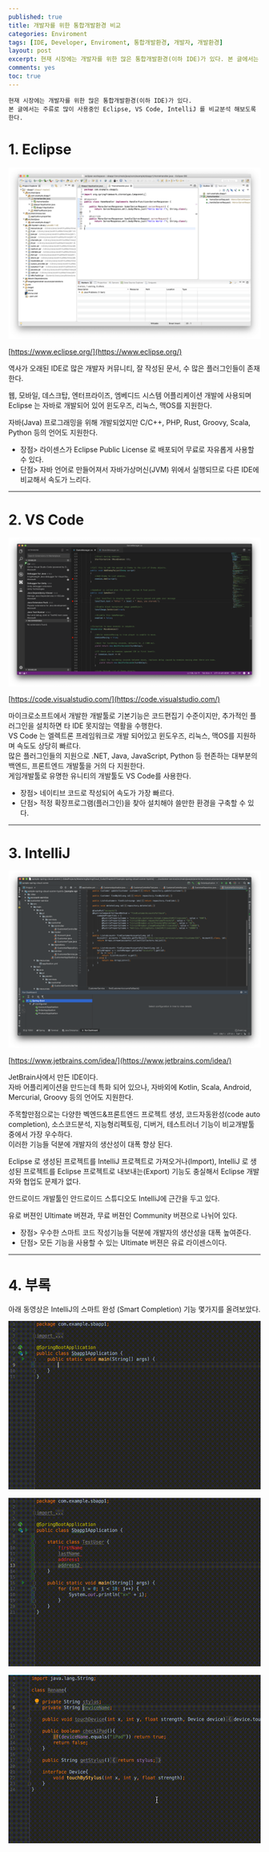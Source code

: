 ```yaml
---
published: true
title: 개발자를 위한 통합개발환경 비교
categories: Enviroment
tags: [IDE, Developer, Enviroment, 통합개발환경, 개발자, 개발환경]
layout: post
excerpt: 현재 시장에는 개발자를 위한 많은 통합개발환경(이하 IDE)가 있다. 본 글에서는 주류로 많이 사용중인 Eclipse, VS Code, IntelliJ 를 비교분석 해보도록 한다.
comments: yes
toc: true
---
```


`현재 시장에는 개발자를 위한 많은 통합개발환경(이하 IDE)가 있다.`  
`본 글에서는 주류로 많이 사용중인 Eclipse, VS Code, IntelliJ 를 비교분석 해보도록 한다.`

# 1. Eclipse

![Eclipse](/assets/images/eclipse_screen_01.png)

[https://www.eclipse.org/](https://www.eclipse.org/)

역사가 오래된 IDE로 많은 개발자 커뮤니티, 잘 작성된 문서, 수 많은 플러그인들이 존재한다.

웹, 모바일, 데스크탑, 엔터프라이즈, 엠베디드 시스템 어플리케이션 개발에 사용되며  
Eclipse 는 자바로 개발되어 있어 윈도우즈, 리눅스, 맥OS를 지원한다.

자바(Java) 프로그래밍을 위해 개발되었지만 C/C++, PHP, Rust, Groovy, Scala, Python 등의 언어도 지원한다.

* 장점> 라이센스가 Eclipse Public License 로 배포되어 무료로 자유롭게 사용할 수 있다.
* 단점> 자바 언어로 만들어져서 자바가상머신(JVM) 위에서 실행되므로 다른 IDE에 비교해서 속도가 느리다.

***

# 2. VS Code

![VS Code](/assets/images/vscode_screen_01.png)

[https://code.visualstudio.com/](https://code.visualstudio.com/)

마이크로소프트에서 개발한 개발툴로 기본기능은 코드편집기 수준이지만, 추가적인 플러그인을 설치하면 타 IDE 못지않는 역활을 수행한다.  
VS Code 는 엘렉트론 프레임워크로 개발 되어있고 윈도우즈, 리눅스, 맥OS를 지원하며 속도도 상당히 빠르다.  
많은 플러그인들의 지원으로 .NET, Java, JavaScript, Python 등  현존하는 대부분의 백엔드, 프론트엔드 개발툴을 거의 다 지원한다.  
게임개발툴로 유명한 유니티의 개발툴도 VS Code를 사용한다. 

- 장점> 네이티브 코드로 작성되어 속도가 가장 빠르다.
- 단점> 적정 확장프로그램(플러그인)을 찾아 설치해야 쓸만한 환경을 구축할 수 있다.

***

# 3. IntelliJ

![IntelliJ](/assets/images/intellij_screen_01.png)

[https://www.jetbrains.com/idea/](https://www.jetbrains.com/idea/)

JetBrain사에서 만든 IDE이다.  
자바 어플리케이션을 만드는데 특화 되어 있으나, 자바외에 Kotlin, Scala, Android, Mercurial, Groovy 등의 언어도 지원한다.

주목할만점으로는 다양한 벡엔드&프론트엔드 프로젝트 생성,  코드자동완성(code auto completion), 소스코드분석, 지능형리펙토링, 디버거, 테스트러너 기능이 비교개발툴중에서 가장 우수하다.  
이러한 기능들 덕분에 개발자의 생산성이 대폭 향상 된다.

Eclipse 로 생성된 프로젝트를 IntelliJ 프로젝트로 가져오거나(Import), IntelliJ 로 생성된 프로젝트를 Eclipse 프로젝트로 내보내는(Export) 기능도 충실해서 Eclipse 개발자와 협업도 문제가 없다.

안드로이드 개발툴인 안드로이드 스튜디오도 IntelliJ에 근간을 두고 있다.

유로 버젼인 Ultimate 버젼과, 무료 버젼인 Community 버젼으로 나뉘어 있다.

+ 장점> 우수한 스마트 코드 작성기능들 덕분에 개발자의 생산성을 대폭 높여준다.
+ 단점> 모든 기능을 사용할 수 있는 Ultimate 버젼은 유료 라이센스이다.

***

# 4. 부록

아래 동영상은 IntelliJ의 스마트 완성 (Smart Completion) 기능 몇가지를 올려보았다.

![IntelliJ 스마트 완성 기능 01](/assets/images/IntelliJ01.gif)

![IntelliJ 스마트 완성 기능 01](/assets/images/IntelliJ02.gif)

![IntelliJ 스마트 완성 기능 01](/assets/images/IntelliJ03.gif)

